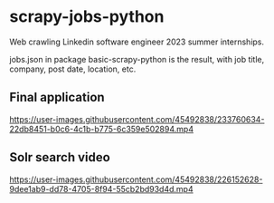 # scrapy-jobs-python

Web crawling Linkedin software engineer 2023 summer internships.

jobs.json in package basic-scrapy-python is the result, with job title, company, post date, location, etc.


## Final application



https://user-images.githubusercontent.com/45492838/233760634-22db8451-b0c6-4c1b-b775-6c359e502894.mp4




## Solr search video



https://user-images.githubusercontent.com/45492838/226152628-9dee1ab9-dd78-4705-8f94-55cb2bd93d4d.mp4

